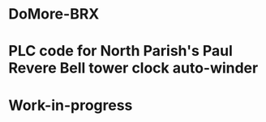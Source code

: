 # DoMore-BRX
# PLC code for North Parish's Paul Revere Bell tower clock auto-winder
# Work-in-progress

